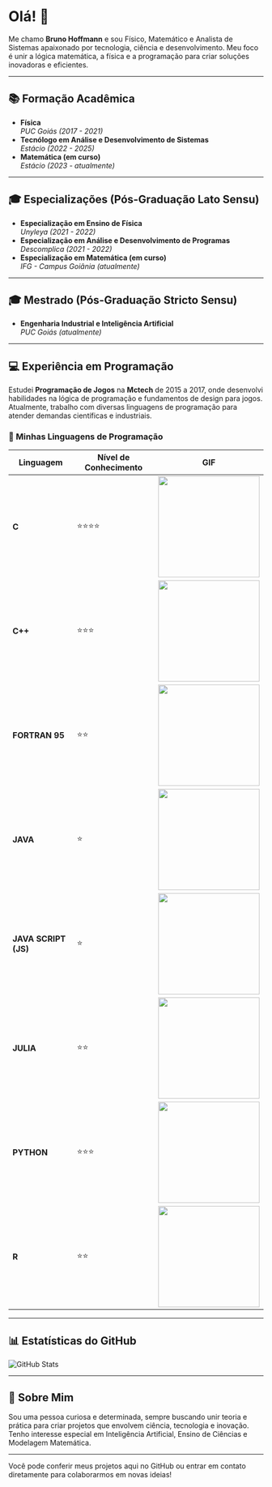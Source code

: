 # Olá! 👋
Me chamo **Bruno Hoffmann** e sou Físico, Matemático e Analista de Sistemas apaixonado por tecnologia, ciência e desenvolvimento. Meu foco é unir a lógica matemática, a física e a programação para criar soluções inovadoras e eficientes.

---

## 📚 Formação Acadêmica
- **Física**  
  *PUC Goiás (2017 - 2021)*  
- **Tecnólogo em Análise e Desenvolvimento de Sistemas**  
  *Estácio (2022 - 2025)*  
- **Matemática (em curso)**  
  *Estácio (2023 - atualmente)*  

---

## 🎓 Especializações (Pós-Graduação Lato Sensu)
- **Especialização em Ensino de Física**  
  *Unyleya (2021 - 2022)*  
- **Especialização em Análise e Desenvolvimento de Programas**  
  *Descomplica (2021 - 2022)*  
- **Especialização em Matemática (em curso)**  
  *IFG - Campus Goiânia (atualmente)*  

---

## 🎓 Mestrado (Pós-Graduação Stricto Sensu)
- **Engenharia Industrial e Inteligência Artificial**  
  *PUC Goiás (atualmente)*  

---

## 💻 Experiência em Programação
Estudei **Programação de Jogos** na **Mctech** de 2015 a 2017, onde desenvolvi habilidades na lógica de programação e fundamentos de design para jogos. Atualmente, trabalho com diversas linguagens de programação para atender demandas científicas e industriais.

### 🌟 Minhas Linguagens de Programação
| Linguagem  | Nível de Conhecimento | GIF |
|------------|-----------------------|-----|
| **C**      | ⭐⭐⭐⭐                | <img src="https://encrypted-tbn0.gstatic.com/images?q=tbn:ANd9GcSVkunR0nY7JQ7KtiLa9G7yjGsRtAZC94_qfg&s" width="200" height="200"> |
| **C++**    | ⭐⭐⭐                  | <img src="https://i.redd.it/xxodzo30yoab1.gif" width="200" height="200"> |
| **FORTRAN 95** | ⭐⭐               | <img src="https://media.tenor.com/pPKOYQpTO8AAAAAM/monkey-developer.gif" width="200" height="200">|
| **JAVA**   | ⭐                    | <img src="https://mirbozorgi.com/wp-content/uploads/2020/11/skeleton-animation_300.gif" width="200" height="200"> |
| **JAVA SCRIPT (JS)**   | ⭐                    | <img src="https://cdn.hashnode.com/res/hashnode/image/upload/v1622431846296/wxK1Et2Hh.gif?auto=format,compress&gif-q=60&format=webm" width="200" height="200"> |
| **JULIA**  | ⭐⭐                   | <img src="https://juliagraphics.github.io/Luxor.jl/stable/assets/figures/juliaspinner.gif" width="200" height="200"> |
| **PYTHON** | ⭐⭐⭐                  | <img src="https://media1.giphy.com/media/KAq5w47R9rmTuvWOWa/giphy.gif?cid=6c09b9527g1wk7bn321xsru2zww615vz8nwhn89l0v7hg64a&ep=v1_internal_gif_by_id&rid=giphy.gif&ct=g" width="200" height="200"> |
| **R**      | ⭐⭐                   | <img src="https://cdn.myportfolio.com/45214904-6a61-4e23-98d6-b140f8654a40/cdb9fc40-c6f2-4f7c-8b97-e65775edd9e3_rw_600.gif?h=55aa0d33e84b3dd200d095a3222da933" width="200" height="200"> |

---

## 📊 Estatísticas do GitHub
![GitHub Stats](https://github-readme-stats.vercel.app/api?username=hoffmann-code&show_icons=true&theme=radical)

---

## 🌌 Sobre Mim
Sou uma pessoa curiosa e determinada, sempre buscando unir teoria e prática para criar projetos que envolvem ciência, tecnologia e inovação. Tenho interesse especial em Inteligência Artificial, Ensino de Ciências e Modelagem Matemática.

---

Você pode conferir meus projetos aqui no GitHub ou entrar em contato diretamente para colaborarmos em novas ideias!
